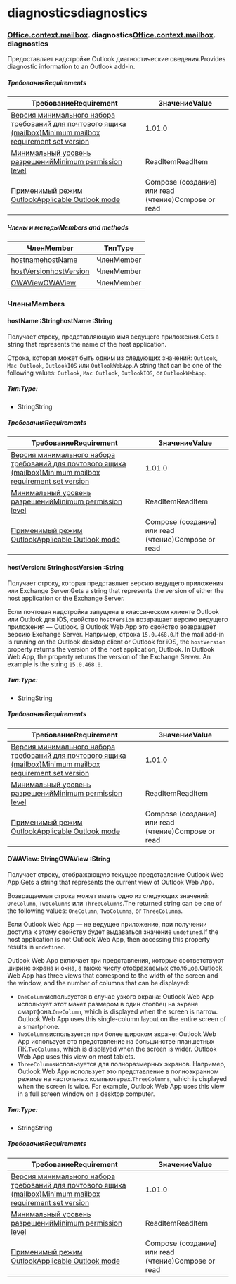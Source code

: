 
# <a name="diagnostics"></a><span data-ttu-id="ea095-101">diagnostics</span><span class="sxs-lookup"><span data-stu-id="ea095-101">diagnostics</span></span>

### <span data-ttu-id="ea095-p101">[Office](Office.md)[.context](Office.context.md)[.mailbox](Office.context.mailbox.md). diagnostics</span><span class="sxs-lookup"><span data-stu-id="ea095-p101">[Office](Office.md)[.context](Office.context.md)[.mailbox](Office.context.mailbox.md). diagnostics</span></span>

<span data-ttu-id="ea095-104">Предоставляет надстройке Outlook диагностические сведения.</span><span class="sxs-lookup"><span data-stu-id="ea095-104">Provides diagnostic information to an Outlook add-in.</span></span>

##### <a name="requirements"></a><span data-ttu-id="ea095-105">Требования</span><span class="sxs-lookup"><span data-stu-id="ea095-105">Requirements</span></span>

|<span data-ttu-id="ea095-106">Требование</span><span class="sxs-lookup"><span data-stu-id="ea095-106">Requirement</span></span>| <span data-ttu-id="ea095-107">Значение</span><span class="sxs-lookup"><span data-stu-id="ea095-107">Value</span></span>|
|---|---|
|[<span data-ttu-id="ea095-108">Версия минимального набора требований для почтового ящика (mailbox)</span><span class="sxs-lookup"><span data-stu-id="ea095-108">Minimum mailbox requirement set version</span></span>](/javascript/office/requirement-sets/outlook-api-requirement-sets)| <span data-ttu-id="ea095-109">1.0</span><span class="sxs-lookup"><span data-stu-id="ea095-109">1.0</span></span>|
|[<span data-ttu-id="ea095-110">Минимальный уровень разрешений</span><span class="sxs-lookup"><span data-stu-id="ea095-110">Minimum permission level</span></span>](https://docs.microsoft.com/outlook/add-ins/understanding-outlook-add-in-permissions)| <span data-ttu-id="ea095-111">ReadItem</span><span class="sxs-lookup"><span data-stu-id="ea095-111">ReadItem</span></span>|
|[<span data-ttu-id="ea095-112">Применимый режим Outlook</span><span class="sxs-lookup"><span data-stu-id="ea095-112">Applicable Outlook mode</span></span>](https://docs.microsoft.com/outlook/add-ins/#extension-points)| <span data-ttu-id="ea095-113">Compose (создание) или read (чтение)</span><span class="sxs-lookup"><span data-stu-id="ea095-113">Compose or read</span></span>|

##### <a name="members-and-methods"></a><span data-ttu-id="ea095-114">Члены и методы</span><span class="sxs-lookup"><span data-stu-id="ea095-114">Members and methods</span></span>

| <span data-ttu-id="ea095-115">Член</span><span class="sxs-lookup"><span data-stu-id="ea095-115">Member</span></span> | <span data-ttu-id="ea095-116">Тип</span><span class="sxs-lookup"><span data-stu-id="ea095-116">Type</span></span> |
|--------|------|
| [<span data-ttu-id="ea095-117">hostname</span><span class="sxs-lookup"><span data-stu-id="ea095-117">hostName</span></span>](#hostname-string) | <span data-ttu-id="ea095-118">Член</span><span class="sxs-lookup"><span data-stu-id="ea095-118">Member</span></span> |
| [<span data-ttu-id="ea095-119">hostVersion</span><span class="sxs-lookup"><span data-stu-id="ea095-119">hostVersion</span></span>](#hostversion-string) | <span data-ttu-id="ea095-120">Член</span><span class="sxs-lookup"><span data-stu-id="ea095-120">Member</span></span> |
| [<span data-ttu-id="ea095-121">OWAView</span><span class="sxs-lookup"><span data-stu-id="ea095-121">OWAView</span></span>](#owaview-string) | <span data-ttu-id="ea095-122">Член</span><span class="sxs-lookup"><span data-stu-id="ea095-122">Member</span></span> |

### <a name="members"></a><span data-ttu-id="ea095-123">Члены</span><span class="sxs-lookup"><span data-stu-id="ea095-123">Members</span></span>

####  <a name="hostname-string"></a><span data-ttu-id="ea095-124">hostName :String</span><span class="sxs-lookup"><span data-stu-id="ea095-124">hostName :String</span></span>

<span data-ttu-id="ea095-125">Получает строку, представляющую имя ведущего приложения.</span><span class="sxs-lookup"><span data-stu-id="ea095-125">Gets a string that represents the name of the host application.</span></span>

<span data-ttu-id="ea095-126">Строка, которая может быть одним из следующих значений: `Outlook`, `Mac Outlook`, `OutlookIOS` или `OutlookWebApp`.</span><span class="sxs-lookup"><span data-stu-id="ea095-126">A string that can be one of the following values: `Outlook`, `Mac Outlook`, `OutlookIOS`, or `OutlookWebApp`.</span></span>

##### <a name="type"></a><span data-ttu-id="ea095-127">Тип:</span><span class="sxs-lookup"><span data-stu-id="ea095-127">Type:</span></span>

*   <span data-ttu-id="ea095-128">String</span><span class="sxs-lookup"><span data-stu-id="ea095-128">String</span></span>

##### <a name="requirements"></a><span data-ttu-id="ea095-129">Требования</span><span class="sxs-lookup"><span data-stu-id="ea095-129">Requirements</span></span>

|<span data-ttu-id="ea095-130">Требование</span><span class="sxs-lookup"><span data-stu-id="ea095-130">Requirement</span></span>| <span data-ttu-id="ea095-131">Значение</span><span class="sxs-lookup"><span data-stu-id="ea095-131">Value</span></span>|
|---|---|
|[<span data-ttu-id="ea095-132">Версия минимального набора требований для почтового ящика (mailbox)</span><span class="sxs-lookup"><span data-stu-id="ea095-132">Minimum mailbox requirement set version</span></span>](/javascript/office/requirement-sets/outlook-api-requirement-sets)| <span data-ttu-id="ea095-133">1.0</span><span class="sxs-lookup"><span data-stu-id="ea095-133">1.0</span></span>|
|[<span data-ttu-id="ea095-134">Минимальный уровень разрешений</span><span class="sxs-lookup"><span data-stu-id="ea095-134">Minimum permission level</span></span>](https://docs.microsoft.com/outlook/add-ins/understanding-outlook-add-in-permissions)| <span data-ttu-id="ea095-135">ReadItem</span><span class="sxs-lookup"><span data-stu-id="ea095-135">ReadItem</span></span>|
|[<span data-ttu-id="ea095-136">Применимый режим Outlook</span><span class="sxs-lookup"><span data-stu-id="ea095-136">Applicable Outlook mode</span></span>](https://docs.microsoft.com/outlook/add-ins/#extension-points)| <span data-ttu-id="ea095-137">Compose (создание) или read (чтение)</span><span class="sxs-lookup"><span data-stu-id="ea095-137">Compose or read</span></span>|

####  <a name="hostversion-string"></a><span data-ttu-id="ea095-138">hostVersion: String</span><span class="sxs-lookup"><span data-stu-id="ea095-138">hostVersion :String</span></span>

<span data-ttu-id="ea095-139">Получает строку, которая представляет версию ведущего приложения или Exchange Server.</span><span class="sxs-lookup"><span data-stu-id="ea095-139">Gets a string that represents the version of either the host application or the Exchange Server.</span></span>

<span data-ttu-id="ea095-p102">Если почтовая надстройка запущена в классическом клиенте Outlook или Outlook для iOS, свойство `hostVersion` возвращает версию ведущего приложения — Outlook. В Outlook Web App это свойство возвращает версию Exchange Server. Например, строка `15.0.468.0`.</span><span class="sxs-lookup"><span data-stu-id="ea095-p102">If the mail add-in is running on the Outlook desktop client or Outlook for iOS, the `hostVersion` property returns the version of the host application, Outlook. In Outlook Web App, the property returns the version of the Exchange Server. An example is the string `15.0.468.0`.</span></span>

##### <a name="type"></a><span data-ttu-id="ea095-143">Тип:</span><span class="sxs-lookup"><span data-stu-id="ea095-143">Type:</span></span>

*   <span data-ttu-id="ea095-144">String</span><span class="sxs-lookup"><span data-stu-id="ea095-144">String</span></span>

##### <a name="requirements"></a><span data-ttu-id="ea095-145">Требования</span><span class="sxs-lookup"><span data-stu-id="ea095-145">Requirements</span></span>

|<span data-ttu-id="ea095-146">Требование</span><span class="sxs-lookup"><span data-stu-id="ea095-146">Requirement</span></span>| <span data-ttu-id="ea095-147">Значение</span><span class="sxs-lookup"><span data-stu-id="ea095-147">Value</span></span>|
|---|---|
|[<span data-ttu-id="ea095-148">Версия минимального набора требований для почтового ящика (mailbox)</span><span class="sxs-lookup"><span data-stu-id="ea095-148">Minimum mailbox requirement set version</span></span>](/javascript/office/requirement-sets/outlook-api-requirement-sets)| <span data-ttu-id="ea095-149">1.0</span><span class="sxs-lookup"><span data-stu-id="ea095-149">1.0</span></span>|
|[<span data-ttu-id="ea095-150">Минимальный уровень разрешений</span><span class="sxs-lookup"><span data-stu-id="ea095-150">Minimum permission level</span></span>](https://docs.microsoft.com/outlook/add-ins/understanding-outlook-add-in-permissions)| <span data-ttu-id="ea095-151">ReadItem</span><span class="sxs-lookup"><span data-stu-id="ea095-151">ReadItem</span></span>|
|[<span data-ttu-id="ea095-152">Применимый режим Outlook</span><span class="sxs-lookup"><span data-stu-id="ea095-152">Applicable Outlook mode</span></span>](https://docs.microsoft.com/outlook/add-ins/#extension-points)| <span data-ttu-id="ea095-153">Compose (создание) или read (чтение)</span><span class="sxs-lookup"><span data-stu-id="ea095-153">Compose or read</span></span>|

####  <a name="owaview-string"></a><span data-ttu-id="ea095-154">OWAView: String</span><span class="sxs-lookup"><span data-stu-id="ea095-154">OWAView :String</span></span>

<span data-ttu-id="ea095-155">Получает строку, отображающую текущее представление Outlook Web App.</span><span class="sxs-lookup"><span data-stu-id="ea095-155">Gets a string that represents the current view of Outlook Web App.</span></span>

<span data-ttu-id="ea095-156">Возвращаемая строка может иметь одно из следующих значений: `OneColumn`, `TwoColumns` или `ThreeColumns`.</span><span class="sxs-lookup"><span data-stu-id="ea095-156">The returned string can be one of the following values: `OneColumn`, `TwoColumns`, or `ThreeColumns`.</span></span>

<span data-ttu-id="ea095-157">Если Outlook Web App — не ведущее приложение, при получении доступа к этому свойству будет выдаваться значение `undefined`.</span><span class="sxs-lookup"><span data-stu-id="ea095-157">If the host application is not Outlook Web App, then accessing this property results in `undefined`.</span></span>

<span data-ttu-id="ea095-158">Outlook Web App включает три представления, которые соответствуют ширине экрана и окна, а также числу отображаемых столбцов.</span><span class="sxs-lookup"><span data-stu-id="ea095-158">Outlook Web App has three views that correspond to the width of the screen and the window, and the number of columns that can be displayed:</span></span>

*   <span data-ttu-id="ea095-p103">`OneColumn`используется в случае узкого экрана: Outlook Web App использует этот макет размером в один столбец на экране смартфона.</span><span class="sxs-lookup"><span data-stu-id="ea095-p103">`OneColumn`, which is displayed when the screen is narrow. Outlook Web App uses this single-column layout on the entire screen of a smartphone.</span></span>
*   <span data-ttu-id="ea095-p104">`TwoColumns`используется при более широком экране: Outlook Web App использует это представление на большинстве планшетных ПК.</span><span class="sxs-lookup"><span data-stu-id="ea095-p104">`TwoColumns`, which is displayed when the screen is wider. Outlook Web App uses this view on most tablets.</span></span>
*   <span data-ttu-id="ea095-p105">`ThreeColumns`используется для полноразмерных экранов. Например, Outlook Web App использует это представление в полноэкранном режиме на настольных компьютерах.</span><span class="sxs-lookup"><span data-stu-id="ea095-p105">`ThreeColumns`, which is displayed when the screen is wide. For example, Outlook Web App uses this view in a full screen window on a desktop computer.</span></span>

##### <a name="type"></a><span data-ttu-id="ea095-165">Тип:</span><span class="sxs-lookup"><span data-stu-id="ea095-165">Type:</span></span>

*   <span data-ttu-id="ea095-166">String</span><span class="sxs-lookup"><span data-stu-id="ea095-166">String</span></span>

##### <a name="requirements"></a><span data-ttu-id="ea095-167">Требования</span><span class="sxs-lookup"><span data-stu-id="ea095-167">Requirements</span></span>

|<span data-ttu-id="ea095-168">Требование</span><span class="sxs-lookup"><span data-stu-id="ea095-168">Requirement</span></span>| <span data-ttu-id="ea095-169">Значение</span><span class="sxs-lookup"><span data-stu-id="ea095-169">Value</span></span>|
|---|---|
|[<span data-ttu-id="ea095-170">Версия минимального набора требований для почтового ящика (mailbox)</span><span class="sxs-lookup"><span data-stu-id="ea095-170">Minimum mailbox requirement set version</span></span>](/javascript/office/requirement-sets/outlook-api-requirement-sets)| <span data-ttu-id="ea095-171">1.0</span><span class="sxs-lookup"><span data-stu-id="ea095-171">1.0</span></span>|
|[<span data-ttu-id="ea095-172">Минимальный уровень разрешений</span><span class="sxs-lookup"><span data-stu-id="ea095-172">Minimum permission level</span></span>](https://docs.microsoft.com/outlook/add-ins/understanding-outlook-add-in-permissions)| <span data-ttu-id="ea095-173">ReadItem</span><span class="sxs-lookup"><span data-stu-id="ea095-173">ReadItem</span></span>|
|[<span data-ttu-id="ea095-174">Применимый режим Outlook</span><span class="sxs-lookup"><span data-stu-id="ea095-174">Applicable Outlook mode</span></span>](https://docs.microsoft.com/outlook/add-ins/#extension-points)| <span data-ttu-id="ea095-175">Compose (создание) или read (чтение)</span><span class="sxs-lookup"><span data-stu-id="ea095-175">Compose or read</span></span>|